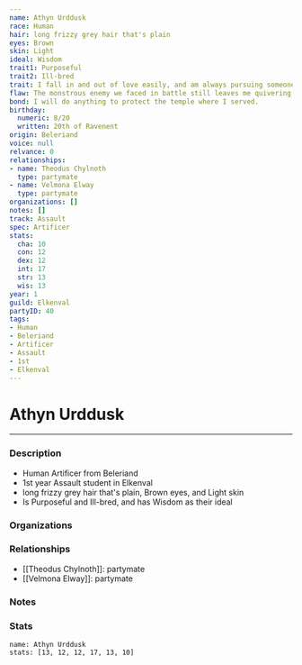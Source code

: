 ```yaml
---
name: Athyn Urddusk
race: Human
hair: long frizzy grey hair that's plain
eyes: Brown
skin: Light
ideal: Wisdom
trait1: Purposeful
trait2: Ill-bred
trait: I fall in and out of love easily, and am always pursuing someone.
flaw: The monstrous enemy we faced in battle still leaves me quivering with fear.
bond: I will do anything to protect the temple where I served.
birthday:
  numeric: 8/20
  written: 20th of Ravenent
origin: Beleriand
voice: null
relvance: 0
relationships:
- name: Theodus Chylnoth
  type: partymate
- name: Velmona Elway
  type: partymate
organizations: []
notes: []
track: Assault
spec: Artificer
stats:
  cha: 10
  con: 12
  dex: 12
  int: 17
  str: 13
  wis: 13
year: 1
guild: Elkenval
partyID: 40
tags:
- Human
- Beleriand
- Artificer
- Assault
- 1st
- Elkenval
---
```

# Athyn Urddusk
---
### Description
- Human Artificer from Beleriand
- 1st year Assault student in Elkenval
- long frizzy grey hair that's plain, Brown eyes, and Light skin
- Is Purposeful and Ill-bred, and has Wisdom as their ideal

### Organizations

### Relationships
- [[Theodus Chylnoth]]: partymate
- [[Velmona Elway]]: partymate

### Notes

### Stats
```statblock
name: Athyn Urddusk
stats: [13, 12, 12, 17, 13, 10]
```